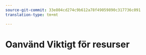 ```yaml
---
source-git-commit: 33e804cd274c9b612a78f49059890c317736c091
translation-type: tm+mt

---
```

# Oanvänd Viktigt för resurser

